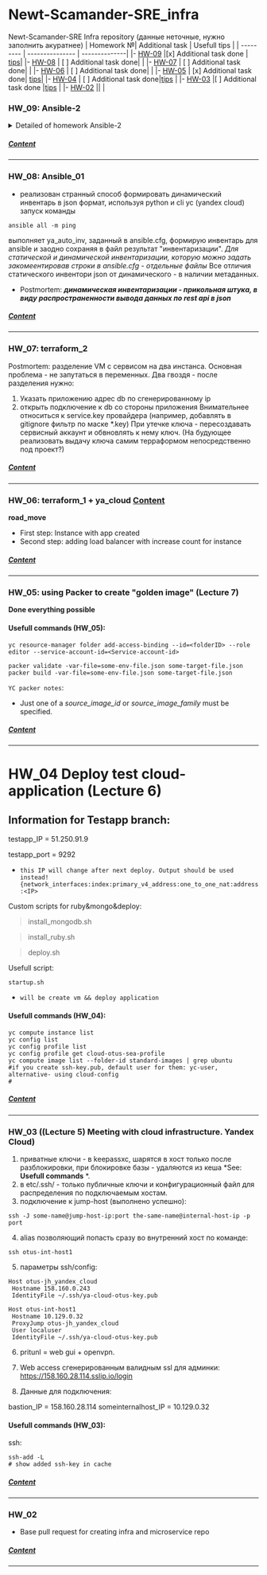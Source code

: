 # Newt-Scamander-SRE_infra
Newt-Scamander-SRE Infra repository
(данные неточные, нужно заполнить акуратнее)
| Homework №| Additional task  | Usefull tips |
| --------- | --------------- | --------------|
|- [HW-09](#hw_09-ansible-2) |[x] Additional task done | [tips]()|
|- [HW-08](#hw_08-ansible_01) | [ ] Additional task done| |
|- [HW-07](#hw_07-terraform_2) | [ ] Additional task done| |
|- [HW-06](#hw_06-terraform_1--ya_cloud) | [ ] Additional task done| |
|- [HW-05](#hw_05-using-packer-to-create-golden-image-lecture-7) | [x] Additional task done| [tips](#usefull-commands-hw_05)|
|- [HW-04](#hw_04-deploy-test-cloud-application-lecture-6) | [ ] Additional task done|[tips](#usefull-commands-hw_04) |
|- [HW-03](#hw_03-lecture-5-meeting-with-cloud-infrastructure-yandex-cloud) |[ ] Additional task done |[tips](#usefull-commands-hw_03) |
|- [HW-02](#hw_02) || |

### HW_09: Ansible-2
<details>
<summary> Detailed of homework Ansible-2 </summary>
- Задание выполнено в полном объеме, включая "*"
packer-ом пересобраны образы дисков.
после раскатки terraformom stage, запуском ansible-playboook докатываются настройки.
имена хостов, ip в том числе внутренний ip базы - задаются через переменные собираемые через динамик инвентори.

*про keyed_groups - непонятно немного - походу просто какие-то комьюнити скрипты для формирования динамических групп.

*При запуске следить за состоянием keepasxc, который при блокировке выгружает ключи из агента!*
</details>

##### [Content](#newt-scamander-sre_infra)
----

### HW_08: Ansible_01
- реализован странный способ формировать динамический инвентарь в json формат, используя python и cli yc (yandex cloud)
запуск команды
```
ansible all -m ping
```
выполняет ya_auto_inv, заданный в ansible.cfg, формирую инвентарь для ansible и заодно сохраняя в файл результат "инвентаризации".
*Для статической и динамической инвентаризации, которую можно задать закомеентировав строки в ansible.cfg - отдельные файлы*
 Все отличия статического инвентори json от динамического - в наличии метаданных.
- Postmortem:
 ***динамическая инвентаризации - прикольная штука, в виду распространенности вывода данных по rest api в json***

##### [Content](#newt-scamander-sre_infra)
----

### HW_07: terraform_2
Postmortem:
разделение VM c сервисом на два инстанса.
Основная проблема - не запутаться в переменных.
Два гвоздя - после разделения нужно:
1) Указать приложению адрес db по сгенерированному ip
2) открыть подключение к db со стороны приложения
Внимательнее относиться к service.key провайдера (например, добавлять в gitignore фильтр по маске *.key)
При утечке ключа - пересоздавать сервисный аккаунт и обвновлять к нему ключ.
(На будующее реализовать выдачу ключа самим терраформом непосредственно под проект?)

##### [Content](#newt-scamander-sre_infra)
----

### HW_06: terraform_1 + ya_cloud [Content](#newt-scamander-sre_infra)
**road_move**
- First step: Instance with app created
- Second step: adding load balancer with increase count for instance

##### [Content](#newt-scamander-sre_infra)
----

### HW_05: using Packer to create "golden image" (Lecture 7)
**Done everything possible**

#### Usefull commands (HW_05):

```
yc resource-manager folder add-access-binding --id=<folderID> --role editor --service-account-id=<Service-account-id>

```
```
packer validate -var-file=some-env-file.json some-target-file.json
packer build -var-file=some-env-file.json some-target-file.json
```



`YC packer notes`:
- Just one of a *source_image_id*  or *source_image_family* must be specified.

##### [Content](#newt-scamander-sre_infra)
----

# HW_04 Deploy test cloud-application (Lecture 6)

## Information for Testapp branch:
testapp_IP = 51.250.91.9

testapp_port = 9292
- `this IP will change after next deploy. Output should be used instead! {network_interfaces:index:primary_v4_address:one_to_one_nat:address:<IP>`


Custom scripts for ruby&mongo&deploy:
> install_mongodb.sh

> install_ruby.sh

> deploy.sh


Usefull script:
```
startup.sh
```
- `will be create vm && deploy application`

#### Usefull commands (HW_04):
```
yc compute instance list
yc config list
yc config profile list
yc config profile get cloud-otus-sea-profile
yc compute image list --folder-id standard-images | grep ubuntu
#if you create ssh-key.pub, default user for them: yc-user,
alternative- using cloud-config
#
```
##### [Content](#newt-scamander-sre_infra)
----

### HW_03 ((Lecture 5) Meeting with cloud infrastructure. Yandex Cloud)

1. приватные ключи - в keepassxc, шарятся в хост только после разблокировки, при блокировке базы - удаляются из кеша  *See: **Usefull commands** *.
2. в etc/.ssh/ - только публичные ключи и конфигурационный файл для распределения по подключаемым хостам.
3. подключение к jump-host (выполнено успешно):
```
ssh -J some-name@jump-host-ip:port the-same-name@internal-host-ip -p port
```


4. alias позволяющий попасть сразу во внутренний хост по команде:
```
ssh otus-int-host1
```

5. параметры ssh/config:
```
Host otus-jh_yandex_cloud
 Hostname 158.160.0.243
 IdentityFile ~/.ssh/ya-cloud-otus-key.pub

Host otus-int-host1
 Hostname 10.129.0.32
 ProxyJump otus-jh_yandex_cloud
 User localuser
 IdentityFile ~/.ssh/ya-cloud-otus-key.pub
```
6. pritunl = web gui + openvpn.

7. Web access сгенерированным валидным ssl для админки:
https://158.160.28.114.sslip.io/login

8.  Данные для подключения:

bastion_IP = 158.160.28.114
someinternalhost_IP = 10.129.0.32

#### Usefull commands (HW_03):

ssh:

```
ssh-add -L
# show added ssh-key in cache
```
##### [Content](#newt-scamander-sre_infra)
----
### HW_02
- Base pull request for creating infra and microservice repo
##### [Content](#newt-scamander-sre_infra)
----